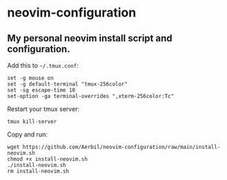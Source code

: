 # neovim-configuration
## My personal neovim install script and configuration.

Add this to `~/.tmux.conf`:
```
set -g mouse on
set -g default-terminal "tmux-256color"
set -sg escape-time 10
set-option -ga terminal-overrides ",xterm-256color:Tc" 
```

Restart your tmux server:
```
tmux kill-server
```

Copy and run:
```
wget https://github.com/Aerbil/neovim-configuration/raw/main/install-neovim.sh
chmod +x install-neovim.sh
./install-neovim.sh
rm install-neovim.sh
```
